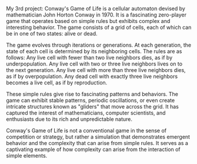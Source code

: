 My 3rd project:
Conway's Game of Life is a cellular automaton devised by mathematician John Horton Conway in 1970. It is a fascinating
zero-player game that operates based on simple rules but exhibits complex and interesting behavior. The game consists
of a grid of cells, each of which can be in one of two states: alive or dead.

The game evolves through iterations or generations. At each generation, the state of each cell is determined by its neighboring 
cells. The rules are as follows:
  Any live cell with fewer than two live neighbors dies, as if by underpopulation.
  Any live cell with two or three live neighbors lives on to the next generation.
  Any live cell with more than three live neighbors dies, as if by overpopulation.
  Any dead cell with exactly three live neighbors becomes a live cell, as if by reproduction.
  
  
These simple rules give rise to fascinating patterns and behaviors. The game can exhibit stable patterns,
periodic oscillations, or even create intricate structures known as "gliders" that move across the grid. It
has captured the interest of mathematicians, computer scientists, and enthusiasts due to its rich and unpredictable nature.

Conway's Game of Life is not a conventional game in the sense of competition or strategy, but rather a simulation
that demonstrates emergent behavior and the complexity that can arise from simple rules. It serves as a captivating example 
of how complexity can arise from the interaction of simple elements.
